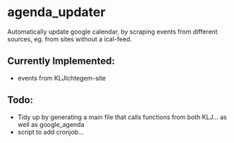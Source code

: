 agenda_updater
==============

Automatically update google calendar, by scraping events from different sources, eg. from sites without a ical-feed.

Currently Implemented:
-----------------------
- events from KLJIchtegem-site

Todo:
---------------------
- Tidy up by generating a main file that calls functions from both KLJ... as well as google_agenda
- script to add cronjob...
